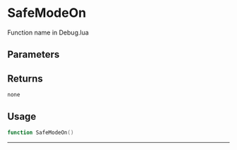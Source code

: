 # SafeModeOn
Function name in Debug.lua
## Parameters

## Returns
`none`
## Usage
```lua
function SafeModeOn()
```
---
